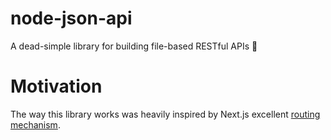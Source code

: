 # node-json-api

A dead-simple library for building file-based RESTful APIs 🚀

# Motivation

The way this library works was heavily inspired by Next.js excellent [routing mechanism](https://nextjs.org/docs/routing/introduction).

